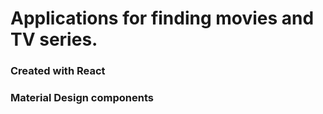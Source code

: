 # Applications for finding movies and TV series.
### Created with React
### Material Design components
